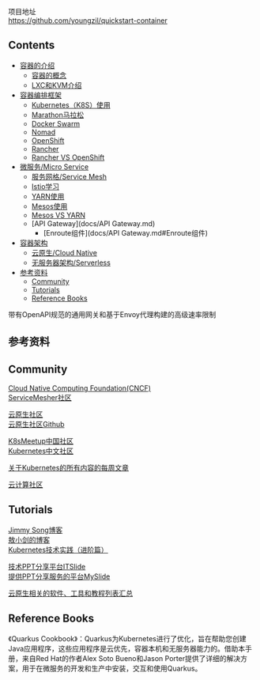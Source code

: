 项目地址  
https://github.com/youngzil/quickstart-container



## Contents
- [容器的介绍](#容器的介绍)
    - [容器的概念](docs/Container容器学习.md)
    - [LXC和KVM介绍](docs/LXC和KVM.md)
- [容器编排框架](#容器编排框架)
    - [Kubernetes（K8S）使用](docs/Kubernetes使用.md)
    - [Marathon马拉松](docs/Marathon马拉松.md)
    - [Docker Swarm]()
    - [Nomad]()
    - [OpenShift]()
    - [Rancher]()
    - [Rancher VS OpenShift ]()
- [微服务/Micro Service](docs/MicroService微服务.md)
    - [服务网格/Service Mesh](docs/ServiceMesh服务网格.md)
    - [Istio学习](docs/Istio学习.md)
    - [YARN使用](docs/YARN使用.md)
    - [Mesos使用](docs/Mesos使用.md)
    - [Mesos VS YARN]()
    - [API Gateway](docs/API Gateway.md)
        - [Enroute组件](docs/API Gateway.md#Enroute组件)
- [容器架构](#容器架构)
    - [云原生/Cloud Native](docs/CloudNative云原生.md)
    - [无服务器架构/Serverless](docs/Serverless无服务架构.md)
- [参考资料](#参考资料)
    - [Community](#Community)
    - [Tutorials](#Tutorials)
    - [Reference Books](#Reference-Books)



带有OpenAPI规范的通用网关和基于Envoy代理构建的高级速率限制








## 参考资料

## Community
[Cloud Native Computing Foundation(CNCF)](https://www.cncf.io/)  
[ServiceMesher社区](https://www.servicemesher.com/)

[云原生社区](https://cloudnative.to/)  
[云原生社区Github](https://github.com/cloudnativeto)  

[K8sMeetup中国社区](http://www.k8smeetup.com/)  
[Kubernetes中文社区](https://www.kubernetes.org.cn/)  

[关于Kubernetes的所有内容的每周文章](https://kubeweekly.io/)

[云计算社区](https://www.yunforum.net/)  



## Tutorials

[Jimmy Song博客](https://jimmysong.io)  
[敖小剑的博客](https://skyao.io/)  
[Kubernetes技术实践（进阶篇）](https://github.com/findsec-cn/k201)

[技术PPT分享平台ITSlide](https://www.itslide.com/)  
[提供PPT分享服务的平台MySlide](https://myslide.cn/)  

[云原生相关的软件、工具和教程列表汇总](https://github.com/rootsongjc/awesome-cloud-native)  



## Reference Books

《Quarkus Cookbook》：Quarkus为Kubernetes进行了优化，旨在帮助您创建Java应用程序，这些应用程序是云优先，容器本机和无服务器能力的。借助本手册，来自Red Hat的作者Alex Soto Bueno和Jason Porter提供了详细的解决方案，用于在微服务的开发和生产中安装，交互和使用Quarkus。  







